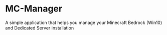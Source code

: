 # MC-Manager
A simple application that helps you manage your Minecraft Bedrock (Win10) and Dedicated Server installation
